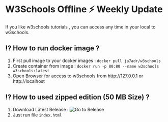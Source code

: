 # W3Schools Offline ⚡️  Weekly Update

If you like w3schools tutorials , you can access any time in your local to w3schools.

## ⁉️ How to run docker image ?

1. First pull image to your docker images : `docker pull ja7adr/w3schools`
2. Create container from image : `docker run -p 80:80 --name w3schools w3schools:latest`
3. Open Browser for access to w3schools from http://127.0.0.1 or http://localhost

## ⁉️ How to used zipped edition (50 MB Size) ?

1. Download Latest Release : ![Go to Release](https://github.com/Ja7adR/W3Schools/releases)
2. Just run file `index.html`
